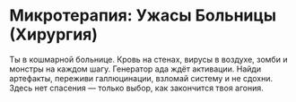 # Микротерапия: Ужасы Больницы (Хирургия)
Ты в кошмарной больнице. Кровь на стенах, вирусы в воздухе, зомби и монстры на каждом шагу. Генератор ада ждёт активации. Найди артефакты, переживи галлюцинации, взломай систему и не сдохни. Здесь нет спасения — только выбор, как закончится твоя агония.
